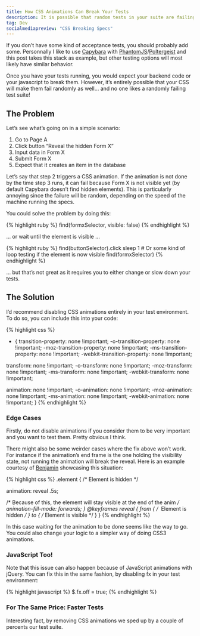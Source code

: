 ```yaml
---
title: How CSS Animations Can Break Your Tests
description: It is possible that random tests in your suite are failing because of CSS or JavaScript animations. I’ve seen it with Capybara + Poltergeist. Thankfully it’s quite easy to fix.
tag: Dev
socialmediapreview: "CSS Breaking Specs"
---
```


If you don’t have some kind of acceptance tests, you should probably add some. Personnally I like to use [Capybara][1] with [PhantomJS][2]/[Poltergeist][3] and this post takes this stack as example, but other testing options will most likely have similar behavior.

Once you have your tests running, you would expect your backend code or your javascript to break them. However, it’s entirely possible that your CSS will make them fail randomly as well… and no one likes a randomly failing test suite!

## The Problem

Let’s see what’s going on in a simple scenario:

1. Go to Page A
2. Click button “Reveal the hidden Form X”
3. Input data in Form X
4. Submit Form X
5. Expect that it creates an item in the database

Let’s say that step 2 triggers a CSS animation. If the animation is not done by the time step 3 runs, it can fail because Form X is not visible yet (by default Capybara doesn’t find hidden elements). This is particularly annoying since the failure will be random, depending on the speed of the machine running the specs.

You could solve the problem by doing this:

{% highlight ruby %}
find(formxSelector, visible: false)
{% endhighlight %}

… or wait until the element is visible …

{% highlight ruby %}
find(buttonSelector).click
sleep 1 # Or some kind of loop testing if the element is now visible
find(formxSelector)
{% endhighlight %}

… but that’s not great as it requires you to either change or slow down your tests.

## The Solution

I’d recommend disabling CSS animations entirely in your test environment. To do so, you can include this into your code:

{% highlight css %}
* {
 transition-property: none !important;
 -o-transition-property: none !important;
 -moz-transition-property: none !important;
 -ms-transition-property: none !important;
 -webkit-transition-property: none !important;

 transform: none !important;
 -o-transform: none !important;
 -moz-transform: none !important;
 -ms-transform: none !important;
 -webkit-transform: none !important;

 animation: none !important;
 -o-animation: none !important;
 -moz-animation: none !important;
 -ms-animation: none !important;
 -webkit-animation: none !important;
}
{% endhighlight %}

### Edge Cases

Firstly, do not disable animations if you consider them to be very important and you want to test them. Pretty obvious I think.

There might also be some weirder cases where the fix above won’t work. For instance if the animation’s end frame is the one holding the visibility state, not running the animation will break the reveal. Here is an example courtesy of [Benjamin][4] showcasing this situation:

{% highlight css %}
.element {
 /* Element is hidden */

 animation: reveal .5s;

 /* Because of this, the element will stay visible at the end of the anim */
 animation-fill-mode: forwards;
}
@keyframes reveal {
 from {
 /*  Element is hidden */
 }
 to {
 /* Element is visible */
 }
}
{% endhighlight %}

In this case waiting for the animation to be done seems like the way to go. You could also change your logic to a simpler way of doing CSS3 animations.

### JavaScript Too!

Note that this issue can also happen because of JavaScript animations with jQuery. You can fix this in the same fashion, by disabling fx in your test environment:

{% highlight javascript %}
$.fx.off = true;
{% endhighlight %}

### For The Same Price: Faster Tests

Interesting fact, by removing CSS animations we sped up by a couple of percents our test suite.

[1]:	https://github.com/jnicklas/capybara
[2]:	http://phantomjs.org/
[3]:	https://github.com/teampoltergeist/poltergeist
[4]:	http://benjaminbouwyn.com/
